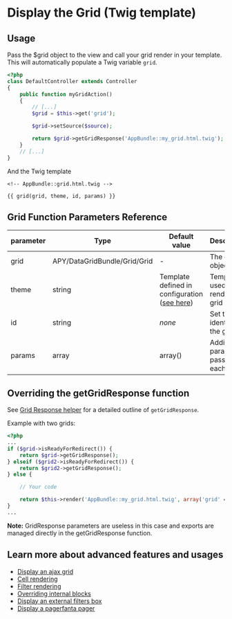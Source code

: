 # Display the Grid (Twig template)

## Usage

Pass the $grid object to the view and call your grid render in your template.  This will automatically populate a
Twig variable ```grid```.

```php
<?php
class DefaultController extends Controller
{
	public function myGridAction()
	{
		// [...]
		$grid = $this->get('grid');

		$grid->setSource($source);

		return $grid->getGridResponse('AppBundle::my_grid.html.twig');
	}
	// [...]
}
```

And the Twig template

```twig
<!-- AppBundle::grid.html.twig -->

{{ grid(grid, theme, id, params) }}
```

## Grid Function Parameters Reference

| parameter | Type | Default value | Description |
| --------- | ---- | ------------- | ----------- |
| grid | APY/DataGridBundle/Grid/Grid | - | The grid object |
| theme | string | Template defined in configuration ([see here][1]) | Template used to render the grid |
| id | string | _none_ | Set the identifier of the grid. |
| params | array | array() | Additional parameters passed to each block. |

## Overriding the getGridResponse function

See [Grid Response helper][2] for a detailed outline of ```getGridResponse```.

Example with two grids:

```php
<?php
...
if ($grid->isReadyForRedirect()) {
    return $grid->getGridResponse();
} elseif ($grid2->isReadyForRedirect()) {
    return $grid2->getGridResponse();
} else {

    // Your code

    return $this->render('AppBundle::my_grid.html.twig', array('grid' => $grid, 'grid2' => $grid2));
}
...
```

**Note:** GridResponse parameters are useless in this case and exports are managed directly in the getGridResponse function.

## Learn more about advanced features and usages

* [Display an ajax grid](render_an_ajax_grid.md)
* [Cell rendering](cell_rendering.md)
* [Filter rendering](filter_rendering.md)
* [Overriding internal blocks](overriding_internal_blocks.md)
* [Display an external filters box](render_external_filters.md)
* [Display a pagerfanta pager](render_pagerfanta_pager.md)

[1]: overriding_internal_blocks.md#external-template
[2]: ../grid_configuration/grid_response.md